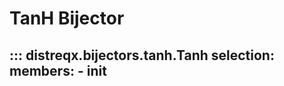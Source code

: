 # TanH Bijector

::: distreqx.bijectors.tanh.Tanh
    selection:
        members:
            - __init__
---